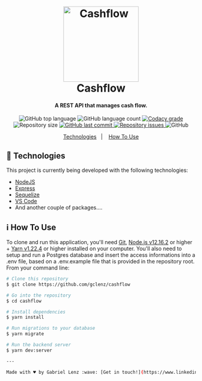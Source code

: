 <h1 align="center">
    <img alt="Cashflow" src="https://i.ibb.co/pR2nK9Z/cover.png" style="max-width: 100%; height: 200px;" />
    <br>
    Cashflow
</h1>

<h4 align="center">
  A REST API that manages cash flow.
</h4>
<p align="center">
  <img alt="GitHub top language" src="https://img.shields.io/github/languages/top/gclenz/cashflow.svg">

  <img alt="GitHub language count" src="https://img.shields.io/github/languages/count/gclenz/cashflow.svg">

  <a href="https://www.codacy.com/app/gclenz/cashflow?utm_source=github.com&amp;utm_medium=referral&amp;utm_content=gclenz/cashflow&amp;utm_campaign=Badge_Grade">
    <img alt="Codacy grade" src="https://api.codacy.com/project/badge/Grade/691b85e51bf240b997ae6ff82ea41590">
  </a>

  <img alt="Repository size" src="https://img.shields.io/github/repo-size/gclenz/cashflow.svg">
  <a href="https://github.com/gclenz/cashflow/commits/master">
    <img alt="GitHub last commit" src="https://img.shields.io/github/last-commit/gclenz/cashflow.svg">
  </a>

  <a href="https://github.com/gclenz/cashflow/issues">
    <img alt="Repository issues" src="https://img.shields.io/github/issues/gclenz/cashflow.svg">
  </a>

  <img alt="GitHub" src="https://img.shields.io/github/license/gclenz/cashflow.svg">
</p>

<p align="center">
  <a href="#rocket-technologies">Technologies</a>&nbsp;&nbsp;&nbsp;|&nbsp;&nbsp;&nbsp;
  <a href="#information_source-how-to-use">How To Use</a>
</p>

## :rocket: Technologies

This project is currently being developed with the following technologies:

- [NodeJS](https://nodejs.org)
- [Express](https://expressjs.com/)
- [Sequelize](https://sequelize.org/)
- [VS Code](https://code.visualstudio.com/)
- And another couple of packages....

## :information_source: How To Use

To clone and run this application, you'll need [Git](https://git-scm.com), [Node.js v12.16.2](https://nodejs.org) or higher + [Yarn v1.22.4](https://yarnpkg.com/) or higher installed on your computer.
You'll also need to setup and run a Postgres database and insert the access informations into a .env file, based on a .env.example file that is provided in the repository root.
From your command line:

```bash
# Clone this repository
$ git clone https://github.com/gclenz/cashflow

# Go into the repository
$ cd cashflow

# Install dependencies
$ yarn install

# Run migrations to your database
$ yarn migrate

# Run the backend server
$ yarn dev:server

---

Made with ♥ by Gabriel Lenz :wave: [Get in touch!](https://www.linkedin.com/in/gabriellenz/)